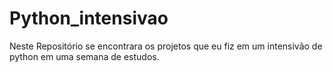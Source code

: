 # Python_intensivao
Neste Repositório se encontrara os projetos que eu fiz em um intensivão de python em uma semana de estudos.

